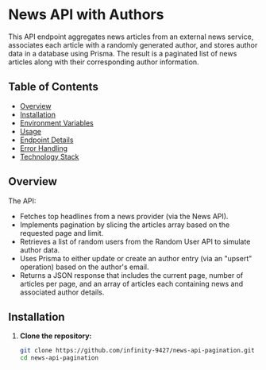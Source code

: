 # News API with Authors

This API endpoint aggregates news articles from an external news service, associates each article with a randomly generated author, and stores author data in a database using Prisma. The result is a paginated list of news articles along with their corresponding author information.

## Table of Contents

- [Overview](#overview)
- [Installation](#installation)
- [Environment Variables](#environment-variables)
- [Usage](#usage)
- [Endpoint Details](#endpoint-details)
- [Error Handling](#error-handling)
- [Technology Stack](#technology-stack)

## Overview

The API:
- Fetches top headlines from a news provider (via the News API).
- Implements pagination by slicing the articles array based on the requested page and limit.
- Retrieves a list of random users from the Random User API to simulate author data.
- Uses Prisma to either update or create an author entry (via an "upsert" operation) based on the author's email.
- Returns a JSON response that includes the current page, number of articles per page, and an array of articles each containing news and associated author details.

## Installation

1. **Clone the repository:**

   ```bash
   git clone https://github.com/infinity-9427/news-api-pagination.git
   cd news-api-pagination
